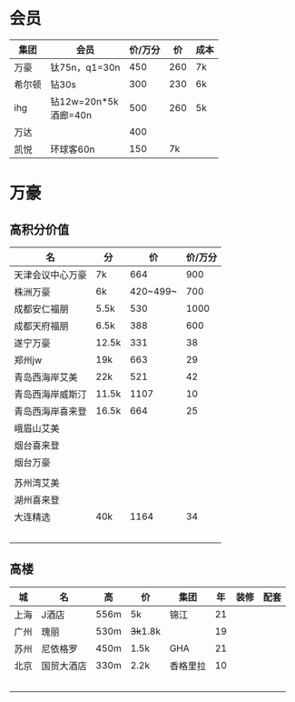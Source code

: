 # 会员

|集团|会员|价/万分|价|成本
|-|-|-|-|-|
|万豪|钛75n，q1=30n|450|260|7k
|希尔顿|钻30s|300|230|6k
|ihg|钻12w=20n*5k<br>酒廊=40n|500|260|5k
|万达||400||
|凯悦|环球客60n|150|7k


# 万豪

## 高积分价值
|名|分|价|价/万分|
|-|-|-|-|
|天津会议中心万豪|7k|664|900||||
|株洲万豪|6k|420~499~|700|12||||
|成都安仁福朋|5.5k|530|1000|
|成都天府福朋|6.5k|388|600|
|遂宁万豪|12.5k|331|38||||
|郑州jw|19k|663|29||||
|青岛西海岸艾美|22k|521|42||||
|青岛西海岸威斯汀|11.5k|1107|10||||
|青岛西海岸喜来登|16.5k|664|25||||
|峨眉山艾美|||||||
|烟台喜来登|||||||
|烟台万豪|||||||
||||||||
|苏州湾艾美|||||||
|湖州喜来登|||||||
|大连精选|40k|1164|34||||
||||||||
||||||||
||||||||
||||||||
||||||||


## 高楼

|城|名|高|价|集团|年|装修|配套|
|---|---|---|---|---|---|---|---|
|上海|J酒店|556m|5k|锦江|21|||
|广州|瑰丽|530m|~~3k~~1.8k||19|||
|苏州|尼依格罗|450m|1.5k|GHA|21|||
|北京|国贸大酒店|330m|2.2k|香格里拉|10|||
|||||||||
|||||||||
|||||||||
|||||||||
|||||||||

